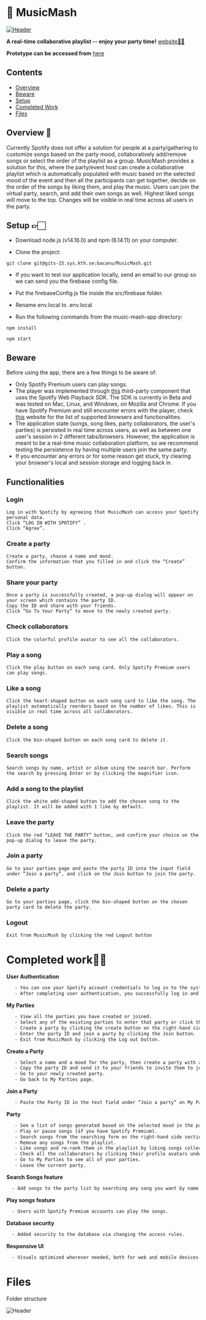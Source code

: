 # 🥳 MusicMash

[![Header](https://64.media.tumblr.com/98d15d33b367b8bf299d958c8985d398/f150c6a5ecd5d894-8e/s2048x3072/b4b60c5fc048e05641bbd34d490a7b4a0ea6c80f.png "Header")](https://some-url.dev/)

**A real-time collaborative playlist -- enjoy your party time!** [website🤏🏻](https://musicmash-cb17d.web.app/)

**Prototype can be accessed from** [here](https://www.figma.com/proto/NVfayXcuLgD7vdjJmggzUW/Spotify-Party-Time?page-id=8%3A0&node-id=739%3A7&viewport=-158%2C117%2C0.20521381497383118&scaling=min-zoom)
## Contents 

* [Overview](https://gits-15.sys.kth.se/bacanu/MusicMash/blob/master/README.md#overview-)
* [Beware](https://gits-15.sys.kth.se/bacanu/MusicMash#beware)
* [Setup](https://gits-15.sys.kth.se/bacanu/MusicMash/blob/master/README.md#setup-)
* [Completed Work](https://gits-15.sys.kth.se/bacanu/MusicMash/blob/master/README.md#completed-work)
* [Files](https://gits-15.sys.kth.se/bacanu/MusicMash/blob/master/README.md#fiels)

## Overview 🦄
Currently Spotify does not offer a solution for people at a party/gathering to customize songs based on the party mood, collaboratively add/remove songs or select the order of the playlist as a group. MusicMash provides a solution for this, where the party/event host can create a collaborative playlist which is automatically populated with music based on the selected mood of the event and then all the participants can get together, decide on the order of the songs by liking them, and play the music. Users can join the virtual party, search, and add their own songs as well. Highest liked songs will move to the top. Changes will be visible in real time across all users in the party.


## Setup 👉🏻

* Download node.js (v14.16.0) and npm (6.14.11) on your computer.

* Clone the project:
```
git clone git@gits-15.sys.kth.se:bacanu/MusicMash.git
```

* If you want to test our application locally, send an email to our group so we can send you the firebase config file.

* Put the firebaseConfig.js file inside the src/firebase folder.

* Rename env.local to .env.local

* Run the following commands from the music-mash-app directory:
```
npm install
``` 
```
npm start
```

## Beware
Before using the app, there are a few things to be aware of:
* Only Spotify Premium users can play songs.
* The player was implemented through [this](https://www.npmjs.com/package/react-spotify-web-playback) third-party component that uses the Spotify Web Playback SDK. The SDK is currently in Beta and was tested on Mac, Linux, and Windows, on Mozilla and Chrome. If you have Spotify Premium and still encounter errors with the player, check [this](https://developer.spotify.com/documentation/web-playback-sdk/) website for the list of supported browsers and functionalities.
* The application state (songs, song likes, party collaborators, the user's parties) is persisted in real time across users, as well as between one user's session in 2 different tabs/browsers. However, the application is meant to be a real-time music collaboration platform, so we recommend testing the persistence by having multiple users join the same party.
* If you encounter any errors or for some reason get stuck, try clearing your browser's local and session storage and logging back in.


## Functionalities

### Login 
```
Log in with Spotify by agreeing that MusicMash can access your Spotify personal data.
Click “LOG IN WITH SPOTIFY” .
Click “Agree”.
``` 
### Create a party
``` 
Create a party, choose a name and mood.
Confirm the information that you filled in and click the “Create” button.
```
### Share your party
```
Once a party is successfully created, a pop-up dialog will appear on your screen which contains the party ID.
Copy the ID and share with your friends.
Click “Go To Your Party” to move to the newly created party.
```
### Check collaborators
```
Click the colorful profile avatar to see all the collaborators.
```
### Play a song
```
Click the play button on each song card. Only Spotify Premium users can play songs.
```
### Like a song
```
Click the heart-shaped button on each song card to like the song. The playlist automatically reorders based on the number of likes. This is visible in real time across all collaborators.
```
### Delete a song
```
Click the bin-shaped button on each song card to delete it.
```
### Search songs
```
Search songs by name, artist or album using the search bar. Perform the search by pressing Enter or by clicking the magnifier icon.
```
### Add a song to the playlist

``` 
Click the white add-shaped button to add the chosen song to the playlist. It will be added with 1 like by default.
```
### Leave the party
```
Click the red “LEAVE THE PARTY” button, and confirm your choice on the pop-up dialog to leave the party.
```
### Join a party
```
Go to your parties page and paste the party ID into the input field under “Join a party”, and click on the Join button to join the party.
```
### Delete a party
```
Go to your parties page, click the bin-shaped button on the chosen party card to delete the party.
```
### Logout
```
Exit from MusicMush by clicking the red Logout button
```

# Completed work✌🏻
**User Authentication**
```sh
   - You can use your Spotify account credentials to log in to the system.
   - After completing user authentication, you successfully log in and will go to My Parties page.
```
**My Parties**
```sh
   - View all the parties you have created or joined. 
   - Select any of the existing parties to enter that party or click the delete button to remove the party from your list. 
   - Create a party by clicking the create button on the right-hand side section and go to Create Party View.
   - Enter the party ID and join a party by clicking the Join button.
   - Exit from MusicMash by clicking the Log out button.
```
**Create a Party**
```sh
   - Select a name and a mood for the party, then create a party with automatically populated songs of the selected mood. 
   - Copy the party ID and send it to your friends to invite them to join your party.
   - Go to your newly created party.
   - Go back to My Parties page.
```
**Join a Party**
```sh
   - Paste the Party ID in the text field under “Join a party” on My Parties page, and click Join button to join the party. 
```
**Party**
```sh
   - See a list of songs generated based on the selected mood in the party.
   - Play or pause songs (if you have Spotify Premium).
   - Search songs from the searching form on the right-hand side section and add songs you like.  
   - Remove any songs from the playlist.
   - Like songs and re-rank them in the playlist by liking songs collectively -- the songs with the highest likes will go to the top. 
   - Check all the collaborators by clicking their profile avatars underneath the party name.
   - Go to My Parties to see all of your parties.
   - Leave the current party. 
```
**Search Songs feature**
 ```sh
   - Add songs to the party list by searching any song you want by name, artist, or album.
 ```
**Play songs feature**
 ```sh
   - Users with Spotify Premium accounts can play the songs.
``` 
**Database security**
 ```sh
   - Added security to the database via changing the access rules.
 ```
**Responsive UI**
 ```sh
   - Visuals optimized wherever needed, both for web and mobile devices.
```
# Files

Folder structure

![Header](https://64.media.tumblr.com/1d142a5a0983505ef49cb8fdaa4f11e1/a0ec5ed5c7c5b83e-90/s1280x1920/f67dfb56b778c53cf17d6ced8c185dac6f2bf35e.png "Header")

